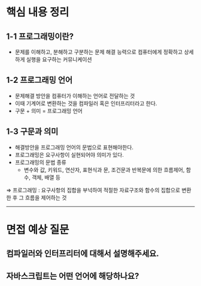 # 핵심 내용 정리

## 1-1 프로그래밍이란?

- 문제를 이해하고, 분해하고 구분하는 문제 해결 능력으로 컴퓨터에게 정확하고 상세하게 실행을 요구하는 커뮤니케이션

## 1-2 프로그래밍 언어

- 문제해결 방안을 컴퓨터가 이해하는 언어로 전달하는 것
- 이때 기계어로 변환하는 것을 컴파일러 혹은 인터프리터라고 한다.
- 구문 + 의미 = 프로그래밍 언어

## 1-3 구문과 의미

- 해결방안을 프로그래밍 언어의 문법으로 표현해야한다.
- 프로그래밍은 요구사항이 실현되어야 의미가 있다.
- 프로그래밍의 문법 종류
  - 변수와 값, 키워드, 연산자, 표현식과 문, 조건문과 반복문에 의한 흐름제어, 함수, 객체, 배열 등

⇒ 프로그래밍 : 요구사항의 집합을 부넉하여 적절한 자료구조와 함수의 집합으로 변환한 후 그 흐름을 제어하는 것

---

# 면접 예상 질문

## 컴파일러와 인터프리터에 대해서 설명해주세요.

## 자바스크립트는 어떤 언어에 해당하나요?
